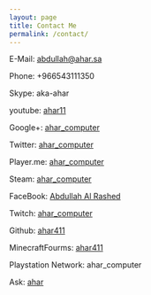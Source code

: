 ```yaml
---
layout: page
title: Contact Me
permalink: /contact/
---
```


<link rel="shortcut icon" href="/assets/favicon.ico" type="image/x-icon" />

E-Mail: abdullah@ahar.sa

Phone: +966543111350

Skype: aka-ahar

youtube: [ahar11](http://www.youtube.com/c/ahar11/)

Google+: [ahar_computer](https://plus.google.com/u/0/b/100906443963916463071/100906443963916463071)

Twitter: [ahar_computer](https://twitter.com/ahar_computer)

Player.me: [ahar_computer](https://player.me/ahar_computer)

Steam: [ahar_computer](http://steamcommunity.com/id/ahar_computer)

FaceBook: [Abdullah Al Rashed](https://www.facebook.com/abdullah.ahar.alrashed)

Twitch: [ahar_computer](http://www.twitch.tv/ahar_computer/profile)

Github: [ahar411](https://github.com/ahar411)

MinecraftFourms: [ahar411](http://www.minecraftforum.net/members/ahar411)

Playstation Network: ahar_computer

Ask: [ahar](http://www.ask.fm/ahar)
